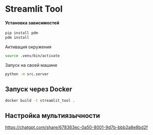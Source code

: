 
# Streamlit Tool


#### Установка зависимостей
```bash
pip install pdm
pdm install
```


Активация окружения
```bash
source .venv/bin/activate
```


Запуск на своей машине
```bash
python -m src.server
```


## Запуск через Docker

```bash
docker build -t streamlit_tool .
```

## Настройка мультиязычности
https://chatgpt.com/share/678363ec-0a50-8001-9d7b-bbb2a8e8bd2f
